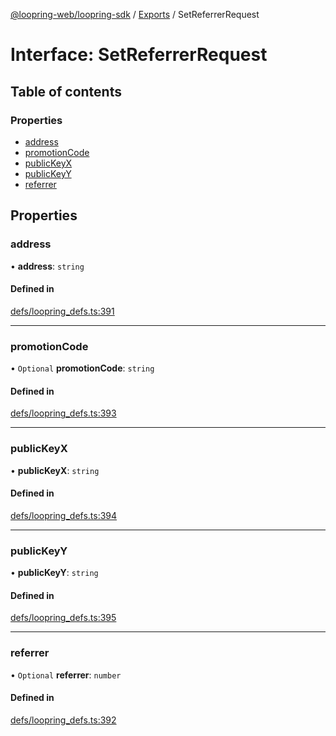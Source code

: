 [@loopring-web/loopring-sdk](../README.md) / [Exports](../modules.md) / SetReferrerRequest

# Interface: SetReferrerRequest

## Table of contents

### Properties

- [address](SetReferrerRequest.md#address)
- [promotionCode](SetReferrerRequest.md#promotioncode)
- [publicKeyX](SetReferrerRequest.md#publickeyx)
- [publicKeyY](SetReferrerRequest.md#publickeyy)
- [referrer](SetReferrerRequest.md#referrer)

## Properties

### address

• **address**: `string`

#### Defined in

[defs/loopring_defs.ts:391](https://github.com/Loopring/loopring_sdk/blob/538bd47/src/defs/loopring_defs.ts#L391)

___

### promotionCode

• `Optional` **promotionCode**: `string`

#### Defined in

[defs/loopring_defs.ts:393](https://github.com/Loopring/loopring_sdk/blob/538bd47/src/defs/loopring_defs.ts#L393)

___

### publicKeyX

• **publicKeyX**: `string`

#### Defined in

[defs/loopring_defs.ts:394](https://github.com/Loopring/loopring_sdk/blob/538bd47/src/defs/loopring_defs.ts#L394)

___

### publicKeyY

• **publicKeyY**: `string`

#### Defined in

[defs/loopring_defs.ts:395](https://github.com/Loopring/loopring_sdk/blob/538bd47/src/defs/loopring_defs.ts#L395)

___

### referrer

• `Optional` **referrer**: `number`

#### Defined in

[defs/loopring_defs.ts:392](https://github.com/Loopring/loopring_sdk/blob/538bd47/src/defs/loopring_defs.ts#L392)
